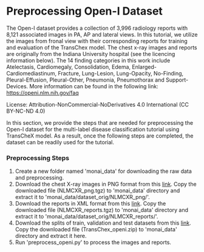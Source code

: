 # Preprocessing Open-I Dataset

The Open-I dataset provides a collection of 3,996 radiology reports
with 8,121 associated images in PA, AP and lateral views. In this tutorial, we utilize the images from fronal view with their corresponding reports for training and
evaluation of the TransChex model. The chest x-ray images and reports are originally from the Indiana University hospital (see the licencing information below).
The 14 finding categories in this work include Atelectasis, Cardiomegaly, Consolidation, Edema, Enlarged-Cardiomediastinum, Fracture, Lung-Lesion, Lung-Opacity, No-Finding, Pleural-Effusion, Pleural-Other, Pneumonia, Pneumothorax and Support-Devices. More information can be found in the following link:
https://openi.nlm.nih.gov/faq

License: Attribution-NonCommercial-NoDerivatives 4.0 International (CC BY-NC-ND 4.0)

In this section, we provide the steps that are needed for preprocessing the Open-I dataset for
the multi-label disease classification tutorial using TransCheX model. As a result, once the following steps are
completed, the dataset can be readily used for the tutorial.

### Preprocessing Steps
1) Create a new folder named 'monai_data' for downloading the raw data and preprocessing.
2) Download the chest X-ray images in PNG format from this [link](https://openi.nlm.nih.gov/imgs/collections/NLMCXR_png.tgz). Copy the downloaded file (NLMCXR_png.tgz) to 'monai_data' directory and extract it to 'monai_data/dataset_orig/NLMCXR_png/'.
3) Download the reports in XML format from this [link](https://openi.nlm.nih.gov/imgs/collections/NLMCXR_reports.tgz). Copy the downloaded file (NLMCXR_reports.tgz) to 'monai_data' directory and extract it to 'monai_data/dataset_orig/NLMCXR_reports/'.
4) Download the splits of train, validation and test datasets from this [link](https://developer.download.nvidia.com/assets/Clara/monai/tutorials/TransChex_openi.zip). Copy the downloaded file (TransChex_openi.zip)
to 'monai_data' directory and extract it here.
5) Run 'preprocess_openi.py' to process the images and reports.
